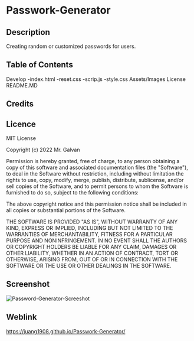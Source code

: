 # Passwork-Generator

## Description

Creating random or customized passwords for users.

## Table of Contents

Develop
-index.html
-reset.css
-scrip.js
-style.css
Assets/Images
License
README.MD

## Credits

## Licence

MIT License

Copyright (c) 2022 Mr. Galvan

Permission is hereby granted, free of charge, to any person obtaining a copy
of this software and associated documentation files (the "Software"), to deal
in the Software without restriction, including without limitation the rights
to use, copy, modify, merge, publish, distribute, sublicense, and/or sell
copies of the Software, and to permit persons to whom the Software is
furnished to do so, subject to the following conditions:

The above copyright notice and this permission notice shall be included in all
copies or substantial portions of the Software.

THE SOFTWARE IS PROVIDED "AS IS", WITHOUT WARRANTY OF ANY KIND, EXPRESS OR
IMPLIED, INCLUDING BUT NOT LIMITED TO THE WARRANTIES OF MERCHANTABILITY,
FITNESS FOR A PARTICULAR PURPOSE AND NONINFRINGEMENT. IN NO EVENT SHALL THE
AUTHORS OR COPYRIGHT HOLDERS BE LIABLE FOR ANY CLAIM, DAMAGES OR OTHER
LIABILITY, WHETHER IN AN ACTION OF CONTRACT, TORT OR OTHERWISE, ARISING FROM,
OUT OF OR IN CONNECTION WITH THE SOFTWARE OR THE USE OR OTHER DEALINGS IN THE
SOFTWARE.

## Screenshot

![Password-Generator-Screeshot](../../../../../../C:/Users/juan_/bootcamp/CHALLENGES/Passwork-Generator/assets/images/Password-Gen.jpg)

## Weblink

https://juang1908.github.io/Passwork-Generator/
